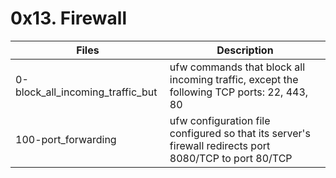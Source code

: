# 0x13. Firewall

| Files | Description |
| ---- | ----------- |
| 0-block_all_incoming_traffic_but | ufw commands that block all incoming traffic, except the following TCP ports: 22, 443, 80 |
| 100-port_forwarding | ufw configuration file configured so that its server's firewall redirects port 8080/TCP to port 80/TCP |
